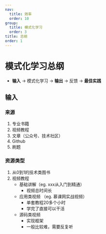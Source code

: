 ```yaml
---
nav:
  title: 效率
  order: 10
group:
  title: 模式化学习
  order: 3
title: 总纲
order: 1
---
```


# 模式化学习总纲

- **输入** -> 模式化学习 -> **输出** -> 反馈 -> **最佳实践**

## 输入

### 来源

1. 专业书籍
2. 视频教程
3. 文章（公众号、技术社区）
4. Github
5. 刷题

### 资源类型

1. 从0到1的技术类图书
2. 视频教程
   - 基础讲解（eg. xxx从入门到精通）
     - 视频总时间长
   - 应用类视频 （eg. 慕课网实战视频）
     - 单套教程20多个小时
     - 学完了直接可以干活
   - 源码类视频
     - 实现框架
     - 一般比较难，需要反复听